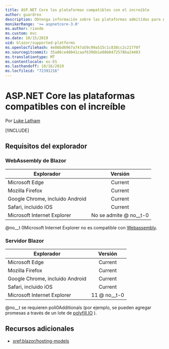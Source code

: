 ```yaml
---
title: ASP.NET Core las plataformas compatibles con el increíble
author: guardrex
description: Obtenga información sobre las plataformas admitidas para ASP.NET Core increíblemente.
monikerRange: '>= aspnetcore-3.0'
ms.author: riande
ms.custom: mvc
ms.date: 10/15/2019
uid: blazor/supported-platforms
ms.openlocfilehash: 4e86bd6967a747a59c99a515c1c838cc2c21770f
ms.sourcegitcommit: 35a86ce48041caaf6396b1e88b0472578ba24483
ms.translationtype: MT
ms.contentlocale: es-ES
ms.lasthandoff: 10/16/2019
ms.locfileid: "72391216"
---
```

# <a name="aspnet-core-blazor-supported-platforms"></a>ASP.NET Core las plataformas compatibles con el increíble

Por [Luke Latham](https://github.com/guardrex)

[!INCLUDE[](~/includes/blazorwasm-preview-notice.md)]

## <a name="browser-requirements"></a>Requisitos del explorador

### <a name="blazor-webassembly"></a>WebAssembly de Blazor

| Explorador                          | Versión               |
| -------------------------------- | :-------------------: |
| Microsoft Edge                   | Current               |
| Mozilla Firefox                  | Current               |
| Google Chrome, incluido Android | Current               |
| Safari, incluido iOS            | Current               |
| Microsoft Internet Explorer      | No se admite @ no__t-0 |

@no__t 0Microsoft Internet Explorer no es compatible con [Webassembly](https://webassembly.org).

### <a name="blazor-server"></a>Servidor Blazor

| Explorador                          | Versión    |
| -------------------------------- | :--------: |
| Microsoft Edge                   | Current    |
| Mozilla Firefox                  | Current    |
| Google Chrome, incluido Android | Current    |
| Safari, incluido iOS            | Current    |
| Microsoft Internet Explorer      | 11 @ no__t-0 |

@no__t se requieren poli0Additionals (por ejemplo, se pueden agregar promesas a través de un lote de [polyfill.IO](https://polyfill.io/v3/) ).

## <a name="additional-resources"></a>Recursos adicionales

* <xref:blazor/hosting-models>
